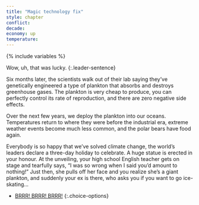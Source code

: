 ```yaml
---
title: "Magic technology fix"
style: chapter
conflict: 
decade: 
economy: up
temperature: 
---
```


{% include variables %}

Wow, uh, that was lucky.
{:.leader-sentence}

Six months later, the scientists walk out of their lab saying they’ve genetically engineered a type of plankton that absorbs and destroys greenhouse gases. The plankton is very cheap to produce, you can perfectly control its rate of reproduction, and there are zero negative side effects.

Over the next few years, we deploy the plankton into our oceans. Temperatures return to where they were before the industrial era, extreme weather events become much less common, and the polar bears have food again.

Everybody is so happy that we’ve solved climate change, the world’s leaders declare a three-day holiday to celebrate. A huge statue is erected in your honour. At the unveiling, your high school English teacher gets on stage and tearfully says, “I was so wrong when I said you’d amount to nothing!” Just then, she pulls off her face and you realize she’s a giant plankton, and suddenly your ex is there, who asks you if you want to go ice-skating…

- [BRRR! BRRR! BRRR!](chapter_alarm.html)
{:.choice-options}
